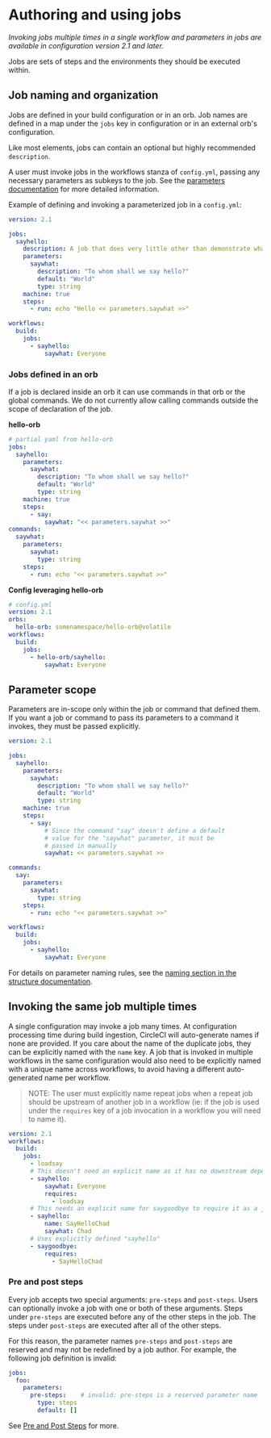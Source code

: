 # Authoring and using jobs
_Invoking jobs multiple times in a single workflow and parameters in jobs are available in configuration version 2.1 and later._

Jobs are sets of steps and the environments they should be executed within.

## Job naming and organization

Jobs are defined in your build configuration or in an orb. Job names are defined
in a map under the `jobs` key in configuration or in an external orb's configuration.

Like most elements, jobs can contain an optional but highly recommended `description`.

A user must invoke jobs in the workflows stanza of `config.yml`, passing any necessary parameters as subkeys to the job. See the [parameters documentation](parameters.md) for more detailed information.

Example of defining and invoking a parameterized job in a `config.yml`:

```yaml
version: 2.1

jobs:
  sayhello:
    description: A job that does very little other than demonstrate what a parameterized job looks like
    parameters:
      saywhat:
        description: "To whom shall we say hello?"
        default: "World"
        type: string
    machine: true
    steps:
      - run: echo "Hello << parameters.saywhat >>"

workflows:
  build:
    jobs:
      - sayhello:
          saywhat: Everyone
```

### Jobs defined in an orb

If a job is declared inside an orb it can use commands in that orb or the global commands. We do not currently allow calling commands outside the scope of declaration of the job.

**hello-orb**
```yaml
# partial yaml from hello-orb
jobs:
  sayhello:
    parameters:
      saywhat:
        description: "To whom shall we say hello?"
        default: "World"
        type: string
    machine: true
    steps:
      - say:
          saywhat: "<< parameters.saywhat >>"
commands:
  saywhat:
    parameters:
      saywhat:
        type: string
    steps:
      - run: echo "<< parameters.saywhat >>"
```

**Config leveraging hello-orb**
```yaml
# config.yml
version: 2.1
orbs:
  hello-orb: somenamespace/hello-orb@volatile
workflows:
  build:
    jobs:
      - hello-orb/sayhello:
          saywhat: Everyone
```

## Parameter scope

Parameters are in-scope only within the job or command that defined them. If you want a job or command to pass its parameters to a command it invokes, they must be passed explicitly.

```yaml
version: 2.1

jobs:
  sayhello:
    parameters:
      saywhat:
        description: "To whom shall we say hello?"
        default: "World"
        type: string
    machine: true
    steps:
      - say:
          # Since the command "say" doesn't define a default
          # value for the "saywhat" parameter, it must be
          # passed in manually
          saywhat: << parameters.saywhat >>

commands:
  say:
    parameters:
      saywhat:
        type: string
    steps:
      - run: echo "<< parameters.saywhat >>"

workflows:
  build:
    jobs:
      - sayhello:
          saywhat: Everyone
```

For details on parameter naming rules, see the [naming section in the structure documentation](./structure.md#naming).

## Invoking the same job multiple times

A single configuration may invoke a job many times. At configuration processing time during build ingestion, CircleCI will auto-generate names if none are provided.  If you care about the name of the duplicate jobs, they can be explicitly named with the `name` key. A job that is invoked in multiple workflows in the same configuration would also need to be explicitly named with a unique name across workflows, to avoid having a different auto-generated name per workflow.

>NOTE: The user must explicitly name repeat jobs when a repeat job should be upstream of another job in a workflow (ie: if the job is used under the `requires` key of a job invocation in a workflow you will need to name it).

```yaml
version: 2.1
workflows:
  build:
    jobs:
      - loadsay
      # This doesn't need an explicit name as it has no downstream dependencies
      - sayhello:
          saywhat: Everyone
          requires:
            - loadsay
      # This needs an explicit name for saygoodbye to require it as a job dependency
      - sayhello:
          name: SayHelloChad
          saywhat: Chad
      # Uses explicitly defined "sayhello"
      - saygoodbye:
          requires:
            - SayHelloChad
```

### Pre and post steps

Every job accepts two special arguments: `pre-steps` and `post-steps`.
Users can optionally invoke a job with one or both of these arguments. Steps under `pre-steps`
are executed before any of the other steps in the job. The steps under
`post-steps` are executed after all of the other steps.

For this reason, the parameter names `pre-steps` and `post-steps` are reserved
and may not be redefined by a job author. For example, the following job
definition is invalid:

```yaml
jobs:
  foo:
    parameters:
      pre-steps:    # invalid: pre-steps is a reserved parameter name
        type: steps
        default: []
```

See [Pre and Post Steps](pre-and-post-steps.md) for more.
